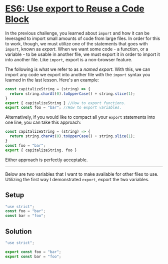 # [ES6: Use export to Reuse a Code Block](https://learn.freecodecamp.org/javascript-algorithms-and-data-structures/es6/use-export-to-reuse-a-code-block)

In the previous challenge, you learned about `import` and how it can be leveraged to import small amounts of code from large files. In order for this to work, though, we must utilize one of the statements that goes with `import`, known as _export_. When we want some code - a function, or a variable - to be usable in another file, we must export it in order to import it into another file. Like `import`, export is a non-browser feature.

The following is what we refer to as a _named export_. With this, we can import any code we export into another file with the `import` syntax you learned in the last lesson. Here's an example:

```js
const capitalizeString = (string) => {
  return string.charAt(0).toUpperCase() + string.slice(1);
}
export { capitalizeString } //How to export functions.
export const foo = "bar"; //How to export variables.
```

Alternatively, if you would like to compact all your `export` statements into one line, you can take this approach:

```js
const capitalizeString = (string) => {
  return string.charAt(0).toUpperCase() + string.slice(1);
}
const foo = "bar";
export { capitalizeString, foo }
```

Either approach is perfectly acceptable.

---

Below are two variables that I want to make available for other files to use. Utilizing the first way I demonstrated `export`, export the two variables.

## Setup
```js
"use strict";
const foo = "bar";
const bar = "foo";
```

## Solution
```js
"use strict";

export const foo = "bar";
export const bar = "foo";
```